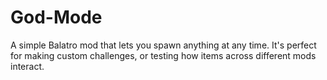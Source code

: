 # God-Mode
A simple Balatro mod that lets you spawn anything at any time. It's perfect for making custom challenges, or testing how items across different mods interact.
